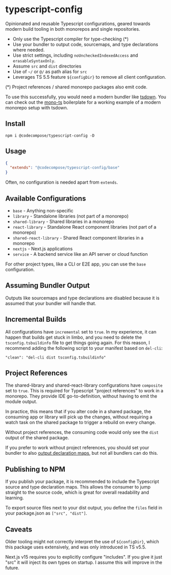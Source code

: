 # typescript-config

Opinionated and reusable Typescript configurations, geared towards modern build tooling in both monorepos and single repositories.

- Only use the Typescript compiler for type-checking (*) 
- Use your bundler to output code, sourcemaps, and type declarations where needed.
- Use strict settings, including `noUncheckedIndexedAccess` and `erasableSyntaxOnly`.
- Assume `src` and `dist` directories
- Use of `~/` or `@/` as path alias for `src`
- Leverages TS 5.5 feature `${configDir}` to remove all client configuration.

(*) Project references / shared monorepo packages also emit code.

To use this successfully, you would need a modern bundler like [tsdown](https://tsdown.dev/). You can check out the [mono-ts](https://github.com/0x80/mono-ts) boilerplate for a working example of a modern monorepo setup with tsdown.


## Install

`npm i @codecompose/typescript-config -D`

## Usage

```json
{
  "extends": "@codecompose/typescript-config/base"
}
```

Often, no configuration is needed apart from `extends`.

## Available Configurations

- `base` -  Anything non-specific
- `library` - Standalone libraries (not part of a monorepo)
- `shared-library` - Shared libraries in a monorepo
- `react-library` - Standalone React component libraries (not part of a monorepo)
- `shared-react-library` - Shared React component libraries in a monorepo
- `nextjs` - Next.js applications
- `service` - A backend service like an API server or cloud function


For other project types, like a CLI or E2E app, you can use the `base` configuration.

## Assuming Bundler Output

Outputs like sourcemaps and type declarations are disabled because it is assumed that your bundler will handle that.


## Incremental Builds

All configurations have `incremental` set to `true`. In my experience, it can
happen that builds get stuck in limbo, and you need to delete the
`tsconfig.tsbuildinfo` file to get things going again. For this reason, I
recommend adding the following script to your manifest based on `del-cli`:

`"clean": "del-cli dist tsconfig.tsbuildinfo"`

## Project References

The shared-library and shared-react-library configurations have `composite` set to `true`. This is required for Typescript "project references" to work in a monorepo. They provide IDE go-to-definition, without having to emit the module output.

In practice, this means that if you alter code in a shared package, the consuming app or library will pick up the changes, without requiring a watch task on the shared package to trigger a rebuild on every change.

Without project references, the consuming code would only see the `dist` output of the shared package.

If you prefer to work without project references, you should set your bundler to also [output declaration maps](https://tsdown.dev/options/dts#declaration-map), but not all bundlers can do this.

## Publishing to NPM

If you publish your package, it is recommended to include the Typescript source and type declaration maps. This allows the consumer to jump straight to the source code, which is great for overall readability and learning.

To export source files next to your dist output, you define the `files` field in your package.json as `["src", "dist"]`.

## Caveats

Older tooling might not correctly interpret the use of `${configDir}`, which this package uses extensively, and was only introduced in TS v5.5.

Next.js v15 requires you to explicitly configure "includes". If you give it just "src" it will inject its own types on startup. I assume this will improve in the future.

